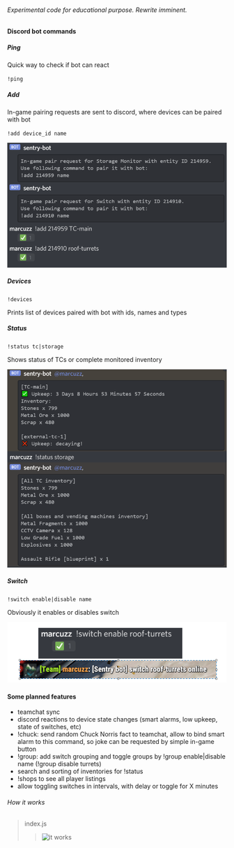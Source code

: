 ###### Experimental code for educational purpose. Rewrite imminent.

#### Discord bot commands

##### Ping
Quick way to check if bot can react 

`!ping`

##### Add
In-game pairing requests are sent to discord, where devices can be paired with bot

`!add device_id name`

![add](https://github.com/m-hynek/discord-rustplus/blob/main/add.png?raw=true)

##### Devices

`!devices`

Prints list of devices paired with bot with ids, names and types

##### Status

`!status tc|storage`

Shows status of TCs or complete monitored inventory

![status](https://github.com/m-hynek/discord-rustplus/blob/main/status.png?raw=true)

##### Switch

`!switch enable|disable name`

Obviously it enables or disables switch

![switch](https://github.com/m-hynek/discord-rustplus/blob/main/switch.png?raw=true)

#### Some planned features

- teamchat sync
- discord reactions to device state changes (smart alarms, low upkeep, state of switches, etc)
- !chuck: send random Chuck Norris fact to teamchat, allow to bind smart alarm to this command, so joke can be requested by simple in-game button
- !group: add switch grouping and toggle groups by !group enable|disable name (!group disable turrets)
- search and sorting of inventories for !status 
- !shops to see all player listings
- allow toggling switches in intervals, with delay or toggle for X minutes

###### How it works
> index.js
>> ![it works](https://media.giphy.com/media/10zsjaH4g0GgmY/giphy.gif)
